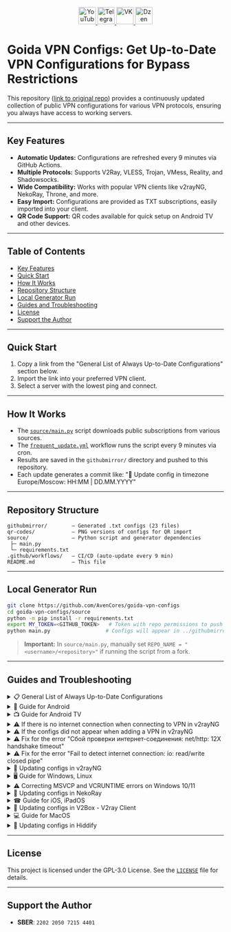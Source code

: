 <div align="center">
    <a href="https://www.youtube.com/@avencores/" target="_blank">
      <img src="https://github.com/user-attachments/assets/338bcd74-e3c3-4700-87ab-7985058bd17e" alt="YouTube" height="40">
    </a>
    <a href="https://t.me/avencoresyt" target="_blank">
      <img src="https://github.com/user-attachments/assets/939f8beb-a49a-48cf-89b9-d610ee5c4b26" alt="Telegram" height="40">
    </a>
    <a href="https://vk.com/avencoresvk" target="_blank">
      <img src="https://github.com/user-attachments/assets/dc109dda-9045-4a06-95a5-3399f0e21dc4" alt="VK" height="40">
    </a>
    <a href="https://dzen.ru/avencores" target="_blank">
      <img src="https://github.com/user-attachments/assets/bd55f5cf-963c-4eb8-9029-7b80c8c11411" alt="Dzen" height="40">
    </a>
</div>

# Goida VPN Configs: Get Up-to-Date VPN Configurations for Bypass Restrictions

This repository ([link to original repo](https://github.com/AvenCores/goida-vpn-configs)) provides a continuously updated collection of public VPN configurations for various VPN protocols, ensuring you always have access to working servers.

---

## Key Features

*   **Automatic Updates:** Configurations are refreshed every 9 minutes via GitHub Actions.
*   **Multiple Protocols:** Supports V2Ray, VLESS, Trojan, VMess, Reality, and Shadowsocks.
*   **Wide Compatibility:** Works with popular VPN clients like v2rayNG, NekoRay, Throne, and more.
*   **Easy Import:** Configurations are provided as TXT subscriptions, easily imported into your client.
*   **QR Code Support:** QR codes available for quick setup on Android TV and other devices.

---

## Table of Contents

*   [Key Features](#key-features)
*   [Quick Start](#quick-start)
*   [How It Works](#how-it-works)
*   [Repository Structure](#repository-structure)
*   [Local Generator Run](#local-generator-run)
*   [Guides and Troubleshooting](#guides-and-troubleshooting)
*   [License](#license)
*   [Support the Author](#support-the-author)

---

## Quick Start

1.  Copy a link from the "General List of Always Up-to-Date Configurations" section below.
2.  Import the link into your preferred VPN client.
3.  Select a server with the lowest ping and connect.

---

## How It Works

*   The [`source/main.py`](source/main.py) script downloads public subscriptions from various sources.
*   The [`frequent_update.yml`](.github/workflows/frequent_update.yml) workflow runs the script every 9 minutes via cron.
*   Results are saved in the `githubmirror/` directory and pushed to this repository.
*   Each update generates a commit like: "🚀 Update config in timezone Europe/Moscow: HH:MM | DD.MM.YYYY"

---

## Repository Structure

```text
githubmirror/        — Generated .txt configs (23 files)
qr-codes/            — PNG versions of configs for QR import
source/              — Python script and generator dependencies
 ├─ main.py
 └─ requirements.txt
.github/workflows/   — CI/CD (auto-update every 9 min)
README.md            — This file
```

---

## Local Generator Run

```bash
git clone https://github.com/AvenCores/goida-vpn-configs
cd goida-vpn-configs/source
python -m pip install -r requirements.txt
export MY_TOKEN=<GITHUB_TOKEN>   # Token with repo permissions to push changes
python main.py                  # Configs will appear in ../githubmirror
```

> **Important:** In `source/main.py`, manually set `REPO_NAME = "<username>/<repository>"` if running the script from a fork.

---

## Guides and Troubleshooting

<details>
<summary>📋 General List of Always Up-to-Date Configurations</summary>
    
> Recommended lists: **[6](https://github.com/AvenCores/goida-vpn-configs/raw/refs/heads/main/githubmirror/6.txt)**, **[22](https://github.com/AvenCores/goida-vpn-configs/raw/refs/heads/main/githubmirror/22.txt)**, **[23](https://github.com/AvenCores/goida-vpn-configs/raw/refs/heads/main/githubmirror/23.txt)**, **[24](https://github.com/AvenCores/goida-vpn-configs/raw/refs/heads/main/githubmirror/24.txt)** и **[25](https://github.com/AvenCores/goida-vpn-configs/raw/refs/heads/main/githubmirror/25.txt)**.

1)  `https://github.com/AvenCores/goida-vpn-configs/raw/refs/heads/main/githubmirror/1.txt`
2)  `https://github.com/AvenCores/goida-vpn-configs/raw/refs/heads/main/githubmirror/2.txt`
3)  `https://github.com/AvenCores/goida-vpn-configs/raw/refs/heads/main/githubmirror/3.txt`
4)  `https://github.com/AvenCores/goida-vpn-configs/raw/refs/heads/main/githubmirror/4.txt`
5)  `https://github.com/AvenCores/goida-vpn-configs/raw/refs/heads/main/githubmirror/5.txt`
6)  `https://github.com/AvenCores/goida-vpn-configs/raw/refs/heads/main/githubmirror/6.txt`
7)  `https://github.com/AvenCores/goida-vpn-configs/raw/refs/heads/main/githubmirror/7.txt`
8)  `https://github.com/AvenCores/goida-vpn-configs/raw/refs/heads/main/githubmirror/8.txt`
9)  `https://github.com/AvenCores/goida-vpn-configs/raw/refs/heads/main/githubmirror/9.txt`
10) `https://github.com/AvenCores/goida-vpn-configs/raw/refs/heads/main/githubmirror/10.txt`
11) `https://github.com/AvenCores/goida-vpn-configs/raw/refs/heads/main/githubmirror/11.txt`
12) `https://github.com/AvenCores/goida-vpn-configs/raw/refs/heads/main/githubmirror/12.txt`
13) `https://github.com/AvenCores/goida-vpn-configs/raw/refs/heads/main/githubmirror/13.txt`
14) `https://github.com/AvenCores/goida-vpn-configs/raw/refs/heads/main/githubmirror/14.txt`
15) `https://github.com/AvenCores/goida-vpn-configs/raw/refs/heads/main/githubmirror/15.txt`
16) `https://github.com/AvenCores/goida-vpn-configs/raw/refs/heads/main/githubmirror/16.txt`
17) `https://github.com/AvenCores/goida-vpn-configs/raw/refs/heads/main/githubmirror/17.txt`
18) `https://github.com/AvenCores/goida-vpn-configs/raw/refs/heads/main/githubmirror/18.txt`
19) `https://github.com/AvenCores/goida-vpn-configs/raw/refs/heads/main/githubmirror/19.txt`
20) `https://github.com/AvenCores/goida-vpn-configs/raw/refs/heads/main/githubmirror/20.txt`
21) `https://github.com/AvenCores/goida-vpn-configs/raw/refs/heads/main/githubmirror/21.txt`
22) `https://github.com/AvenCores/goida-vpn-configs/raw/refs/heads/main/githubmirror/22.txt`
23) `https://github.com/AvenCores/goida-vpn-configs/raw/refs/heads/main/githubmirror/23.txt`
24) `https://github.com/AvenCores/goida-vpn-configs/raw/refs/heads/main/githubmirror/24.txt`
25) `https://github.com/AvenCores/goida-vpn-configs/raw/refs/heads/main/githubmirror/25.txt`

🔗 [Link to QR codes of always up-to-date configs](https://github.com/AvenCores/goida-vpn-configs/tree/main/qr-codes)
</details>

<details>
<summary>📱 Guide for Android</summary>
... (content from the original README -  simplified for brevity)
</details>

<details>
<summary>📺 Guide for Android TV</summary>
... (content from the original README -  simplified for brevity)
</details>

<details>
<summary>⚠ If there is no internet connection when connecting to VPN in v2rayNG</summary>
... (content from the original README -  simplified for brevity)
</details>

<details>
<summary>⚠ If the configs did not appear when adding a VPN in v2rayNG</summary>
... (content from the original README -  simplified for brevity)
</details>

<details>
<summary>⚠ Fix for the error "Cбой проверки интернет-соединения: net/http: 12X handshake timeout"</summary>
... (content from the original README -  simplified for brevity)
</details>

<details>
<summary>⚠ Fix for the error "Fail to detect internet connection: io: read/write closed pipe"</summary>
... (content from the original README -  simplified for brevity)
</details>

<details>
<summary>🔄 Updating configs in v2rayNG</summary>
... (content from the original README -  simplified for brevity)
</details>

<details>
<summary>🖥 Guide for Windows, Linux</summary>
... (content from the original README -  simplified for brevity)
</details>

<details>
<summary>⚠ Correcting MSVCP and VCRUNTIME errors on Windows 10/11</summary>
... (content from the original README -  simplified for brevity)
</details>

<details>
<summary>🔄 Updating configs in NekoRay</summary>
... (content from the original README -  simplified for brevity)
</details>

<details>
<summary>☎ Guide for iOS, iPadOS</summary>
... (content from the original README -  simplified for brevity)
</details>

<details>
<summary>🔄 Updating configs in V2Box - V2ray Client</summary>
... (content from the original README -  simplified for brevity)
</details>

<details>
<summary>💻 Guide for MacOS</summary>
... (content from the original README -  simplified for brevity)
</details>

<details>
<summary>🔄 Updating configs in Hiddify</summary>
... (content from the original README -  simplified for brevity)
</details>

---

## License

This project is licensed under the GPL-3.0 License. See the [`LICENSE`](LICENSE) file for details.

---

## Support the Author

*   **SBER**: `2202 2050 7215 4401`